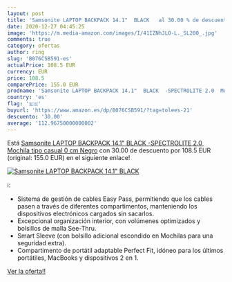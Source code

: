 ```yaml
---
layout: post
title: 'Samsonite LAPTOP BACKPACK 14.1"  BLACK   al 30.00 % de descuento'
date: 2020-12-27 04:45:25
image: 'https://m.media-amazon.com/images/I/41IZNhJLO-L._SL200_.jpg'
comments: true
category: ofertas
author: ring
slug: 'B076CSB591-es'
actualPrice: 108.5 EUR
currency: EUR
price: 108.5
comparePrice: 155.0 EUR
prodname: 'Samsonite LAPTOP BACKPACK 14.1"  BLACK  -SPECTROLITE 2.0  Mochila tipo casual  0 cm  Negro'
country: 'es'
flag: '🇪🇸'
buyurl: 'https://www.amazon.es/dp/B076CSB591/?tag=tolees-21'
descuento: '30.00'
average: '112.96750000000002'
---
```


Está [Samsonite LAPTOP BACKPACK 14.1"  BLACK  -SPECTROLITE 2.0  Mochila tipo casual  0 cm  Negro](https://www.amazon.es/dp/B076CSB591/?tag=tolees-21) con 30.00 de descuento por 108.5 EUR (original: 155.0 EUR) en el siguiente enlace!

[![Samsonite LAPTOP BACKPACK 14.1"  BLACK  ](https://m.media-amazon.com/images/I/41IZNhJLO-L._SL200_.jpg)](https://www.amazon.es/dp/B076CSB591/?tag=tolees-21)

ℹ️:

- Sistema de gestión de cables Easy Pass, permitiendo que los cables pasen a través de diferentes compartimentos, manteniendo los dispositivos electrónicos cargados sin sacarlos.
- Excepcional organización interior, con volúmenes optimizados y bolsillos de malla See-Thru.
- Smart Sleeve (con bolsillo adicional escondido en Mochilas para una seguridad extra).
- Compartimento de portátil adaptable Perfect Fit, idóneo para los últimos portátiles, MacBooks y dispositivos 2 en 1.

[Ver la oferta!!](https://www.amazon.es/dp/B076CSB591/?tag=tolees-21)

